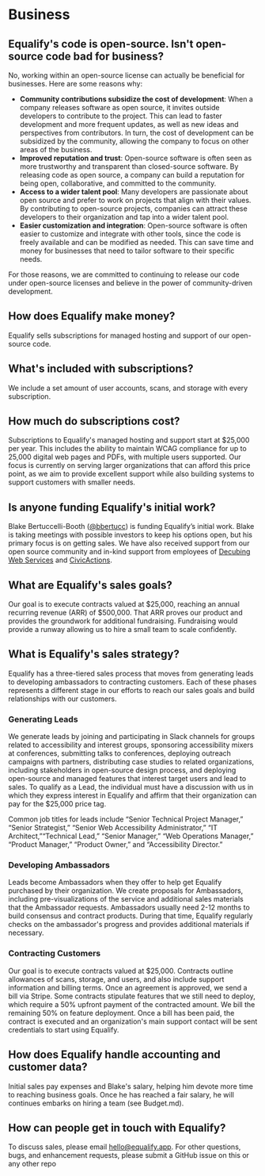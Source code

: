# Business

## Equalify's code is open-source. Isn't open-source code bad for business?
No, working within an open-source license can actually be beneficial for businesses. Here are some reasons why:
- **Community contributions subsidize the cost of development**: When a company releases software as open source, it invites outside developers to contribute to the project. This can lead to faster development and more frequent updates, as well as new ideas and perspectives from contributors. In turn, the cost of development can be subsidized by the community, allowing the company to focus on other areas of the business.
- **Improved reputation and trust**: Open-source software is often seen as more trustworthy and transparent than closed-source software. By releasing code as open source, a company can build a reputation for being open, collaborative, and committed to the community.
- **Access to a wider talent pool**: Many developers are passionate about open source and prefer to work on projects that align with their values. By contributing to open-source projects, companies can attract these developers to their organization and tap into a wider talent pool.
- **Easier customization and integration**: Open-source software is often easier to customize and integrate with other tools, since the code is freely available and can be modified as needed. This can save time and money for businesses that need to tailor software to their specific needs.

For those reasons, we are committed to continuing to release our code under open-source licenses and believe in the power of community-driven development.

## How does Equalify make money?

Equalify sells subscriptions for managed hosting and support of our open-source code.

## What's included with subscriptions?

We include a set amount of user accounts, scans, and storage with every subscription. 

## How much do subscriptions cost?

Subscriptions to Equalify's managed hosting and support start at $25,000 per year. This includes the ability to maintain WCAG compliance for up to 25,000 digital web pages and PDFs, with multiple users supported. Our focus is currently on serving larger organizations that can afford this price point, as we aim to provide excellent support while also building systems to support customers with smaller needs.

## Is anyone funding Equalify's initial work?
Blake Bertuccelli-Booth ([@bbertucc](https://github.com/bbertucc)) is funding Equalify’s initial work. Blake is taking meetings with possible investors to keep his options open, but his primary focus is on getting sales. We have also received support from our open source community and in-kind support from employees of [Decubing Web Services](https://decubing.com/) and [CivicActions](http://civicactions.com/).

## What are Equalify's sales goals?

Our goal is to execute contracts valued at $25,000, reaching an annual recurring revenue (ARR) of $500,000. That ARR proves our product and provides the groundwork for additional fundraising. Fundraising would provide a runway allowing us to hire a small team to scale confidently.

## What is Equalify's sales strategy?
Equalify has a three-tiered sales process that moves from generating leads to developing ambassadors to contracting customers. Each of these phases represents a different stage in our efforts to reach our sales goals and build relationships with our customers.

### Generating Leads
We generate leads by joining and participating in Slack channels for groups related to accessibility and interest groups, sponsoring accessibility mixers at conferences, submitting talks to conferences, deploying outreach campaigns with partners, distributing case studies to related organizations, including stakeholders in open-source design process, and deploying open-source and managed features that interest target users and lead to sales. To qualify as a Lead, the individual must have a discussion with us in which they express interest in Equalify and affirm that their organization can pay for the $25,000 price tag.

Common job titles for leads include “Senior Technical Project Manager,” “Senior Strategist,” “Senior Web Accessibility Administrator,” “IT Architect,”“Technical Lead,” “Senior Manager,” “Web Operations Manager,” “Product Manager,” “Product Owner,” and “Accessibility Director.”

### Developing Ambassadors
Leads become Ambassadors when they offer to help get Equalify purchased by their organization. We create proposals for Ambassadors, including pre-visualizations of the service and additional sales materials that the Ambassador requests. Ambassadors usually need 2-12 months to build consensus and contract products. During that time, Equalify regularly checks on the ambassador's progress and provides additional materials if necessary.

### Contracting Customers
Our goal is to execute contracts valued at $25,000. Contracts outline allowances of scans, storage, and users, and also include support information and billing terms. Once an agreement is approved, we send a bill via Stripe. Some contracts stipulate features that we still need to deploy, which require a 50% upfront payment of the contracted amount. We bill the remaining 50% on feature deployment. Once a bill has been paid, the contract is executed and an organization's main support contact will be sent credentials to start using Equalify.

## How does Equalify handle accounting and customer data?

Initial sales pay expenses and Blake's salary, helping him devote more time to reaching business goals. Once he has reached a fair salary, he will continues embarks on hiring a team (see Budget.md).

## How can people get in touch with Equalify?

To discuss sales, please email [hello@equalify.app](hello@equalify.app). For other questions, bugs, and enhancement requests, please submit a GitHub issue on this or any other repo
